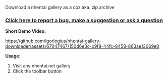 Download a nhentai gallery as a cbz aka. zip archive

### [Click here to report a bug, make a suggestion or ask a question](https://github.com/igorlogius/igorlogius/issues/new/choose)

<b>Short Demo Video:</b>

https://github.com/igorlogius/nhentai-gallery-downloader/assets/67047467/150d6e3c-c9f8-44fc-8458-863ae13069e0

<b>Usage:</b>

<ol>
  <li>Visit any nhentai.net gallery</li>
  <li>Click the toolbar button</li>
</ol>
